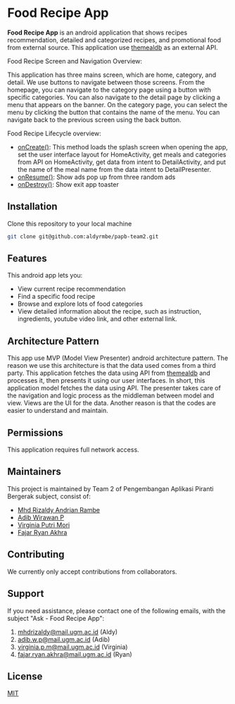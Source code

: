 # Food Recipe App

**Food Recipe App** is an android application that shows recipes recommendation, detailed and categorized recipes, and promotional food from external source. This application use [themealdb](https://www.themealdb.com)
 as an external API.

Food Recipe Screen and Navigation Overview:

This application has three mains screen, which are home, category, and detail. We use buttons to navigate between those screens. From the homepage, you can navigate to the category page using a button with specific categories. You can also navigate to the detail page by clicking a menu that appears on the banner.
On the category page, you can select the menu by clicking the button that contains the name of the menu. You can navigate back to the previous screen using the back button.

Food Recipe Lifecycle overview:
* [onCreate()](https://developer.android.com/guide/components/activities/activity-lifecycle#oncreate): This method loads the splash screen when opening the app, set the user interface layout for HomeActivity, get meals and categories from API on HomeActivity, get data from intent to DetailActivity, and put the name of the meal name from the data intent to DetailPresenter.
* [onResume()](https://developer.android.com/guide/components/activities/activity-lifecycle#onresume): Show ads pop up from three random ads
* [onDestroy()](https://developer.android.com/reference/android/app/Activity#onDestroy()): Show exit app toaster

## Installation
Clone this repository to your local machine

```bash
git clone git@github.com:aldyrmbe/papb-team2.git
```

## Features
This android app lets you:
* View current recipe recommendation
* Find a specific food recipe
* Browse and explore lots of food categories 
* View detailed information about the recipe, such as instruction, ingredients, youtube video link, and other external link.

## Architecture Pattern
This app use MVP (Model View Presenter) android architecture pattern. The reason we use this architecture is that the data used comes from a third party. This application fetches the data using API from [themealdb](https://www.themealdb.com) and processes it, then presents it using our user interfaces.
In short, this application model fetches the data using API. The presenter takes care of the navigation and logic process as the middleman between model and view. Views are the UI for the data.
Another reason is that the codes are easier to understand and maintain.

## Permissions
This application requires full network access.

## Maintainers
This project is maintained by Team 2 of Pengembangan Aplikasi Piranti Bergerak subject, consist of:
* [Mhd Rizaldy Andrian Rambe](https://github.com/aldyrmbe)
* [Adib Wirawan P](https://github.com/Siradrawanp)
* [Virginia Putri Mori](https://github.com/virginiaritonga)
* [Fajar Ryan Akhra](https://github.com/ryanakhra2)

## Contributing
We currently only accept contributions from collaborators.

## Support
If you need assistance, please contact one of the following emails, with the subject "Ask - Food Recipe App":
1. mhdrizaldy@mail.ugm.ac.id (Aldy)
2. adib.w.p@mail.ugm.ac.id (Adib)
3. virginia.p.m@mail.ugm.ac.id (Virginia)
4. fajar.ryan.akhra@mail.ugm.ac.id (Ryan)

## License
[MIT](https://choosealicense.com/licenses/mit/)
